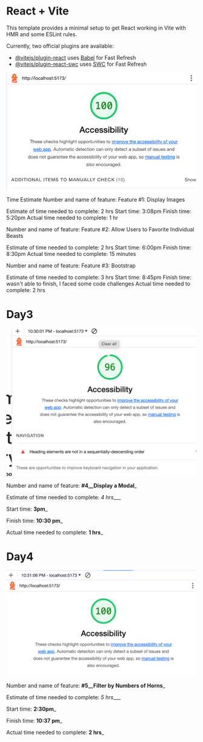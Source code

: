 # React + Vite

This template provides a minimal setup to get React working in Vite with HMR and some ESLint rules.

Currently, two official plugins are available:

- [@vitejs/plugin-react](https://github.com/vitejs/vite-plugin-react/blob/main/packages/plugin-react/README.md) uses [Babel](https://babeljs.io/) for Fast Refresh
- [@vitejs/plugin-react-swc](https://github.com/vitejs/vite-plugin-react-swc) uses [SWC](https://swc.rs/) for Fast Refresh

![lighthouse1](src/assets/lighthouse1.png)


Time Estimate
Number and name of feature: Feature #1: Display Images

Estimate of time needed to complete: 2 hrs
Start time: 3:08pm
Finish time: 5:20pm
Actual time needed to complete: 1 hr

Number and name of feature: Feature #2: Allow Users to Favorite Individual Beasts

Estimate of time needed to complete: 2 hrs
Start time: 6:00pm
Finish time: 8:30pm
Actual time needed to complete: 15 minutes

Number and name of feature: Feature #3: Bootstrap

Estimate of time needed to complete: 3 hrs
Start time: 8:45pm
Finish time: wasn't able to finish, I faced some code challenges
Actual time needed to complete: 2 hrs

# Day3

![lighthouse3](src/assets/lighthouse3.png)

Number and name of feature: __#4__Display a Modal___

Estimate of time needed to complete: _4 hrs____

Start time: __3pm___

Finish time: __10:30 pm___

Actual time needed to complete: __1 hrs___

# Day4

![lighthouse4](src/assets/lighthouse4.png)

Number and name of feature: __#5__Filter by Numbers of Horns___

Estimate of time needed to complete: _5 hrs____

Start time: __2:30pm___

Finish time: __10:37 pm___

Actual time needed to complete: __2 hrs___
